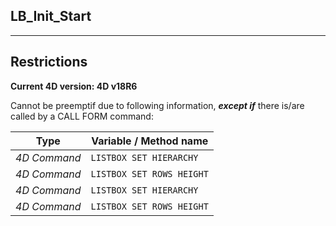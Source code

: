 ﻿## LB_Init_Start---## Restrictions**Current 4D version: 4D v18R6**Cannot be preemptif due to following information, ***except if*** there is/are called by a CALL FORM command:|Type|Variable / Method name||------|------||*4D Command*|`LISTBOX SET HIERARCHY`||*4D Command*|`LISTBOX SET ROWS HEIGHT`||*4D Command*|`LISTBOX SET HIERARCHY`||*4D Command*|`LISTBOX SET ROWS HEIGHT`|